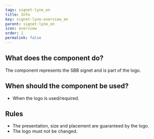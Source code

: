 ```yaml
---
tags: signet-lyne_en
title: Info
key: signet-lyne-overview_en
parent: signet-lyne_en
icon: overview
order: 1
permalink: false
---
```


## What does the component do?
The component represents the SBB signet and is part of the logo.

## When should the component be used?
* When the logo is used/required.

## Rules
* The presentation, size and placement are guaranteed by the logo.
* The logo must not be changed.